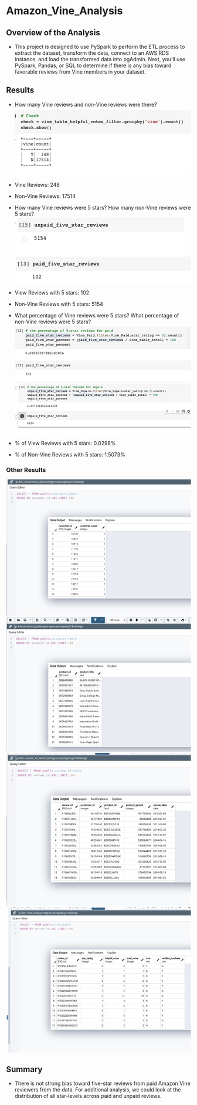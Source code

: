 # Amazon_Vine_Analysis

## Overview of the Analysis
- This project is designed to use PySpark to perform the ETL process to extract the dataset, transform the data, connect to an AWS RDS instance, and load the transformed data into pgAdmin. Next, you’ll use PySpark, Pandas, or SQL to determine if there is any bias toward favorable reviews from Vine members in your dataset. 

## Results
- How many Vine reviews and non-Vine reviews were there?
![3](Images/3.png)
- Vine Reviews: 248
- Non-Vine Reviews: 17514

- How many Vine reviews were 5 stars? How many non-Vine reviews were 5 stars?
![5](Images/5.png)
![4](Images/4.png)
- View Reviews with 5 stars: 102
- Non-Vine Reviews with 5 stars: 5154

- What percentage of Vine reviews were 5 stars? What percentage of non-Vine reviews were 5 stars?
![1](Images/1.png)
![2](Images/2.png)
- % of View Reviews with 5 stars: 0.0298%
- % of Non-Vine Reviews with 5 stars: 1.5073%

### Other Results
![customer_table](Images/customer_table.png)
![products_table](Images/products_table.png)
![review_id_table](Images/review_id_table.png)
![vine_table](Images/vine_table.png)

## Summary
- There is not strong bias toward five-star reviews from paid Amazon Vine reviewers from the data. For additional analysis, we could look at the distribution of all star-levels across paid and unpaid reviews. 
